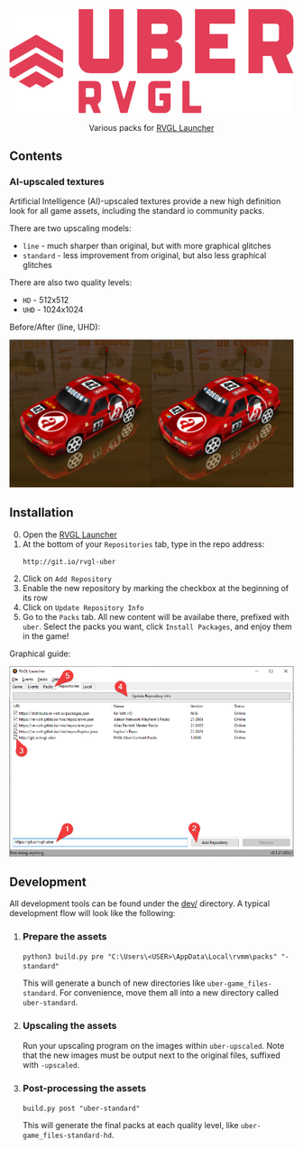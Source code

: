 <p align="center">
    <img width="512" heigth="512" src="img/logo.png">
    <p align="center">
        Various packs for <a href="https://gitlab.com/re-volt/rvgl-launcher">RVGL Launcher</a>
    </p>
</p>

## Contents

### AI-upscaled textures

Artificial Intelligence (AI)-upscaled textures provide a new high definition look for all game assets, including the standard io community packs.

There are two upscaling models:

- `line` - much sharper than original, but with more graphical glitches
- `standard` - less improvement from original, but also less graphical glitches

There are also two quality levels:

- `HD` - 512x512
- `UHD` - 1024x1024

Before/After (line, UHD):

![](img/2.jpg)

## Installation

0. Open the [RVGL Launcher](https://gitlab.com/re-volt/rvgl-launcher)
1. At the bottom of your `Repositories` tab, type in the repo address:
   ```
   http://git.io/rvgl-uber
   ```
2. Click on `Add Repository`
3. Enable the new repository by marking the checkbox at the beginning of its row
4. Click on `Update Repository Info`
5. Go to the `Packs` tab. All new content will be availabe there, prefixed with `uber`. Select the packs you want, click `Install Packages`, and enjoy them in the game!

Graphical guide:

<img src="img/1.png" width=512></img>

## Development

All development tools can be found under the [dev/](dev/) directory. A typical development flow will look like the following:

1. ### Prepare the assets

   `python3 build.py pre "C:\Users\<USER>\AppData\Local\rvmm\packs" "-standard"`

   This will generate a bunch of new directories like `uber-game_files-standard`. For convenience, move them all into a new directory called `uber-standard`.

2. ### Upscaling the assets

   Run your upscaling program on the images within `uber-upscaled`. Note that the new images must be output next to the original files, suffixed with `-upscaled`.

3. ### Post-processing the assets

   `build.py post "uber-standard"`

   This will generate the final packs at each quality level, like `uber-game_files-standard-hd`.
